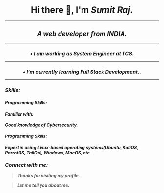<h1 align="center"> Hi there 👋, I'm <em><strong>Sumit Raj</strong><em>. </h1>
<hr/>

<h2 align="center"> A web developer from <em><strong>INDIA</strong><em>. </h2>
<hr/>

<h3 align="center"> •	I am working as System Engineer at <em><strong>TCS</strong><em>. </h3>
<hr/>

<h3 align="center"> •	I’m currently learning <em><strong>Full Stack Development.</strong><em>. </h3>
<hr/>



<h3>Skills:<h3>
<h4>Programming Skills: </h4>
<h4>Familiar with: </h4>
<h4>Good knowledge of Cybersecurity.</h4>
<h4>Programming Skills: </h4>
<h4>Expert in using Linux-based operating systems(Ubuntu, KaliOS, ParrotOS, TailOs), Windows, MacOS, etc.</h4>

### Connect with me:

>**Thanks for visiting my profile.**

>**Let me tell you about me.** 









<!--
**SumitRaj-007/SumitRaj-007** is a ✨ _special_ ✨ repository because its `README.md` (this file) appears on your GitHub profile.

Here are some ideas to get you started:

- 🔭 I’m currently working on ...
- 🌱 I’m currently learning ...
- 👯 I’m looking to collaborate on ...
- 🤔 I’m looking for help with ...
- 💬 Ask me about ...
- 📫 How to reach me: ...
- 😄 Pronouns: ...
- ⚡ Fun fact: ...
-->
